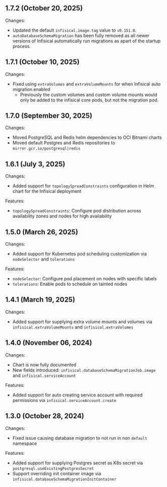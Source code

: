 ## 1.7.2 (October 20, 2025)
Changes:
* Updated the default `infisical.image.tag` value to `v0.151.0`.
* `autoDatabaseSchemaMigration` has been fully removed as all newer versions of Infisical automatically run migrations as apart of the startup process.

## 1.7.1 (October 10, 2025)

Changes:
* Fixed using `extraVolumes` and `extraVolumeMounts` for when Infisical auto migration enabled
    * Previously the custom volumes and custom volume mounts would only be added to the infisical core pods, but not the migration pod.

## 1.7.0 (September 30, 2025)

Changes:
* Moved PostgreSQL and Redis helm dependencies to OCI Bitnami charts
* Moved default Postgres and Redis repositories to `mirror.gcr.io/postgresql|redis`


## 1.6.1 (July 3, 2025)

Changes:
* Added support for `topologySpreadConstraints` configuration in Helm chart for the Infisical deployment

Features:
* `topologySpreadConstraints`: Configure pod distribution across availability zones and nodes for high availability

## 1.5.0 (March 26, 2025)

Changes:
* Added support for Kubernetes pod scheduling customization via `nodeSelector` and `tolerations`

Features:
* `nodeSelector`: Configure pod placement on nodes with specific labels
* `tolerations`: Enable pods to schedule on tainted nodes

## 1.4.1 (March 19, 2025)

Changes:
* Added support for supplying extra volume mounts and volumes via `infisical.extraVolumeMounts` and `infisical.extraVolumes`

## 1.4.0 (November 06, 2024)

Changes:
* Chart is now fully documented 
* New fields introduced: `infisical.databaseSchemaMigrationJob.image` and `infisical.serviceAccount`

Features:

* Added support for auto creating service account with required permissions via `infisical.serviceAccount.create`

## 1.3.0 (October 28, 2024)

Changes:
* Fixed issue causing database migration to not run in non `default` namespace

Features:

* Added support for supplying Postgres secret as K8s secret via `postgresql.useExistingPostgresSecret`
* Support overriding init container image via `infisical.databaseSchemaMigrationInitContainer`
